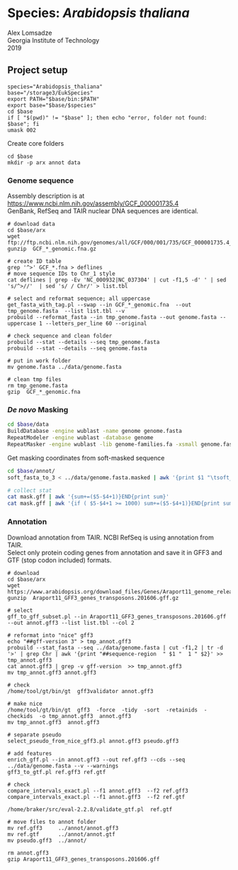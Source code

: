 # Species: _Arabidopsis thaliana_  
Alex Lomsadze  
Georgia Institute of Technology  
2019  
## Project setup  
```
species="Arabidopsis_thaliana"
base="/storage3/EukSpecies"
export PATH="$base/bin:$PATH"
export base="$base/$species"
cd $base
if [ "$(pwd)" != "$base" ]; then echo "error, folder not found: $base"; fi
umask 002
```
Create core folders  
```
cd $base
mkdir -p arx annot data
```
### Genome sequence  
Assembly description is at https://www.ncbi.nlm.nih.gov/assembly/GCF_000001735.4  
GenBank, RefSeq and TAIR nuclear DNA sequences are identical.  
```
# download data
cd $base/arx
wget ftp://ftp.ncbi.nlm.nih.gov/genomes/all/GCF/000/001/735/GCF_000001735.4_TAIR10.1/GCF_000001735.4_TAIR10.1_genomic.fna.gz
gunzip  GCF_*_genomic.fna.gz

# create ID table
grep '^>' GCF_*.fna > deflines
# move sequence IDs to Chr_1 style
cat deflines | grep -Ev 'NC_000932|NC_037304' | cut -f1,5 -d' ' | sed 's/^>//'  | sed 's/ / Chr/' > list.tbl

# select and reformat sequence; all uppercase 
get_fasta_with_tag.pl --swap --in GCF_*_genomic.fna  --out tmp_genome.fasta  --list list.tbl --v
probuild --reformat_fasta --in tmp_genome.fasta --out genome.fasta --uppercase 1 --letters_per_line 60 --original

# check sequence and clean folder
probuild --stat --details --seq tmp_genome.fasta
probuild --stat --details --seq genome.fasta

# put in work folder
mv genome.fasta ../data/genome.fasta

# clean tmp files
rm tmp_genome.fasta
gzip  GCF_*_genomic.fna
```

### _De novo_ Masking

```bash
cd $base/data
BuildDatabase -engine wublast -name genome genome.fasta
RepeatModeler -engine wublast -database genome
RepeatMasker -engine wublast -lib genome-families.fa -xsmall genome.fasta
```

Get masking coordinates from soft-masked sequence

```bash
cd $base/annot/
soft_fasta_to_3 < ../data/genome.fasta.masked | awk '{print $1 "\tsoft_masking\trepeat\t" $2+1 "\t" $3 "\t.\t.\t.\t." }' > mask.gff

# collect stat
cat mask.gff | awk '{sum+=($5-$4+1)}END{print sum}'
cat mask.gff | awk '{if ( $5-$4+1 >= 1000) sum+=($5-$4+1)}END{print sum}'
```
### Annotation  
Download annotation from TAIR. NCBI RefSeq is using annotation from TAIR.  
Select only protein coding genes from annotation and save it in GFF3 and GTF (stop codon included) formats.  
```
# download
cd $base/arx
wget https://www.arabidopsis.org/download_files/Genes/Araport11_genome_release/Araport11_GFF3_genes_transposons.201606.gff.gz
gunzip  Araport11_GFF3_genes_transposons.201606.gff.gz

# select 
gff_to_gff_subset.pl --in Araport11_GFF3_genes_transposons.201606.gff --out annot.gff3 --list list.tbl --col 2

# reformat into "nice" gff3
echo "##gff-version 3" > tmp_annot.gff3
probuild --stat_fasta --seq ../data/genome.fasta | cut -f1,2 | tr -d '>' | grep Chr | awk '{print "##sequence-region  " $1 "  1 " $2}' >> tmp_annot.gff3
cat annot.gff3 | grep -v gff-version  >> tmp_annot.gff3
mv tmp_annot.gff3 annot.gff3

# check
/home/tool/gt/bin/gt  gff3validator annot.gff3

# make nice
/home/tool/gt/bin/gt  gff3  -force  -tidy  -sort  -retainids  -checkids  -o tmp_annot.gff3  annot.gff3
mv tmp_annot.gff3  annot.gff3

# separate pseudo
select_pseudo_from_nice_gff3.pl annot.gff3 pseudo.gff3

# add features
enrich_gff.pl --in annot.gff3 --out ref.gff3 --cds --seq ../data/genome.fasta --v --warnings
gff3_to_gtf.pl ref.gff3 ref.gtf

# check
compare_intervals_exact.pl --f1 annot.gff3  --f2 ref.gff3
compare_intervals_exact.pl --f1 annot.gff3  --f2 ref.gtf

/home/braker/src/eval-2.2.8/validate_gtf.pl  ref.gtf

# move files to annot folder
mv ref.gff3     ../annot/annot.gff3
mv ref.gtf      ../annot/annot.gtf
mv pseudo.gff3  ../annot/

rm annot.gff3
gzip Araport11_GFF3_genes_transposons.201606.gff
```
